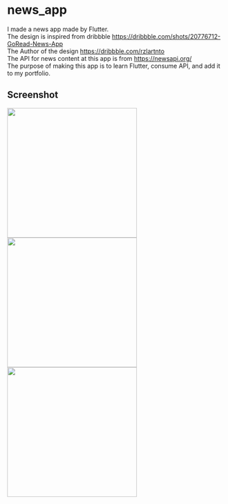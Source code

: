 # news_app

I made a news app made by Flutter.
<br>
The design is inspired from dribbble https://dribbble.com/shots/20776712-GoRead-News-App
<br>
The Author of the design https://dribbble.com/rzlartnto
<br>
The API for news content at this app is from https://newsapi.org/
<br>
The purpose of making this app is to learn Flutter, consume API, and add it to my portfolio. 

## Screenshot

<img src="https://github.com/ptrjs/news_app/assets/34370936/52981a88-1edc-4d04-bab2-2c89ec6e2dec1" width="300">
<img src="https://github.com/ptrjs/news_app/assets/34370936/d2f82765-ac86-4dfe-8100-74b69b5b6181" width="300">
<img src="https://github.com/ptrjs/news_app/assets/34370936/fcdb457e-b0f2-4f4b-b6d9-b5a5fc32a95e" width="300">

